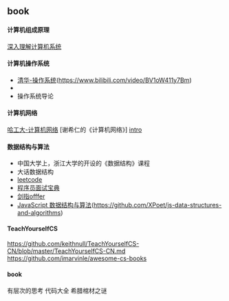 ## book

#### 计算机组成原理
[深入理解计算机系统](https://www.bilibili.com/video/BV1iW411d7hd)
[](https://www.bilibili.com/video/BV1WW411Q7PF?from=search&seid=4303207355153904674)

#### 计算机操作系统
- [清华-操作系统](https://www.bilibili.com/video/BV1wW41117GS)(https://www.bilibili.com/video/BV1oW411y7Bm)
- [](https://www.bilibili.com/video/BV1YE411D7nH?from=search&seid=17507811016038004093)
- 操作系统导论
#### 计算机网络
[哈工大-计算机网络](https://www.bilibili.com/video/BV1Up411Z7hC)
[谢希仁的《计算机网络》]
[intro](https://juejin.cn/post/6854573218683387917)
#### 数据结构与算法
- 中国大学上，浙江大学的开设的《数据结构》课程
- 大话数据结构
- [leetcode](https://leetcode-cn.com/problemset/all/)
- [程序员面试宝典](https://leetcode-cn.com/problem-list/xb9lfcwi/)
- [剑指offfer](https://leetcode-cn.com/problem-list/xb9nqhhg/)
- [JavaScript 数据结构与算法](https://www.bilibili.com/video/BV1x7411L7Q7?p=1)(https://github.com/XPoet/js-data-structures-and-algorithms)

#### TeachYourselfCS
https://github.com/keithnull/TeachYourselfCS-CN/blob/master/TeachYourselfCS-CN.md
https://github.com/imarvinle/awesome-cs-books


#### book
有层次的思考
代码大全
希腊棺材之谜
